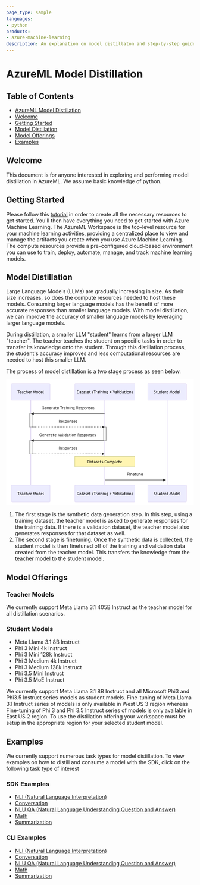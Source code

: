 ```yaml
---
page_type: sample
languages:
- python
products:
- azure-machine-learning
description: An explanation on model distillaton and step-by-step guide on creating a distilled model.
---
```


# AzureML Model Distillation

## Table of Contents
- [AzureML Model Distillation](#azureml-model-distillation)
- [Welcome](#welcome)
- [Getting Started](#getting-started)
- [Model Distillation](#model-distillation)
- [Model Offerings](#model-offerings)
- [Examples](#examples)


## Welcome
This document is for anyone interested in exploring and performing model distillation in AzureML. We assume basic knowledge of python.

## Getting Started
Please follow this [tutorial](https://learn.microsoft.com/en-us/azure/machine-learning/quickstart-create-resources?view=azureml-api-2) in order to create all the necessary resources to get started. You'll then have everything you need to get started with Azure Machine Learning. The AzureML Workspace is the top-level resource for your machine learning activities, providing a centralized place to view and manage the artifacts you create when you use Azure Machine Learning. The compute resources provide a pre-configured cloud-based environment you can use to train, deploy, automate, manage, and track machine learning models.

## Model Distillation
Large Language Models (LLMs) are gradually increasing in size. As their size increases, so does the compute resources needed to host these models. Consuming larger language models has the benefit of more accurate responses than smaller language models. With model distillation, we can improve the accuracy of smaller language models by leveraging larger language models.

During distillation, a smaller LLM "student" learns from a larger LLM "teacher". The teacher teaches the student on specific tasks in order to transfer its knowledge onto the student. Through this distillation process, the student's accuracy improves and less computational resources are needed to host this smaller LLM. 



The process of model distillation is a two stage process as seen below.

![Model Distillation](../docs/images/model_distillation.png)

1. The first stage is the synthetic data generation step. In this step, using a training dataset, the teacher model is asked to generate responses for the training data. If there is a validation dataset, the teacher model also generates responses for that dataset as well.
2. The second stage is finetuning. Once the synthetic data is collected, the student model is then finetuned off of the training and validation data created from the teacher model. This transfers the knowledge from the teacher model to the student model.


## Model Offerings
### Teacher Models
We currently support Meta Llama 3.1 405B Instruct as the teacher model for all distillation scenarios.

### Student Models
- Meta Llama 3.1 8B Instruct
- Phi 3 Mini 4k Instruct
- Phi 3 Mini 128k Instruct
- Phi 3 Medium 4k Instruct
- Phi 3 Medium 128k Instruct
- Phi 3.5 Mini Instruct
- Phi 3.5 MoE Instruct

We currently support Meta Llama 3.1 8B Instruct and all Microsoft Phi3 and Phi3.5 Instruct series models as student models.  Fine-tuning of Meta Llama 3.1 Instruct series of models is only available in West US 3 region whereas Fine-tuning of Phi 3 and Phi 3.5 Instruct series of models is only available in East US 2 region. To use the distillation offering your workspace must be setup in the appropriate region for your selected student model.

## Examples
We currently support numerous task types for model distillation. To view examples on how to distill and consume a model with the SDK, click on the following task type of interest

### SDK Examples
- [NLI (Natural Language Interpretation)](./nli/distillation_chat_completion.ipynb)
- [Conversation](./conversation/distillation_conversational_task.ipynb)
- [NLU QA (Natural Language Understanding Question and Answer)](./nlu_qa/distillation_nlu_qa_task.ipynb)
- [Math](./math/distillation_math.ipynb)
- [Summarization](./summarization/distillation_summarization.ipynb)

### CLI Examples
- [NLI (Natural Language Interpretation)](/cli/foundation-models/system/distillation/nli/README.md)
- [Conversation](/cli/foundation-models/system/distillation/conversation/README.md)
- [NLU QA (Natural Language Understanding Question and Answer)](/cli/foundation-models/system/distillation/nlu_qa/README.md)
- [Math](/cli/foundation-models/system/distillation/math/README.md)
- [Summarization](/cli/foundation-models/system/distillation/summarization/README.md)
